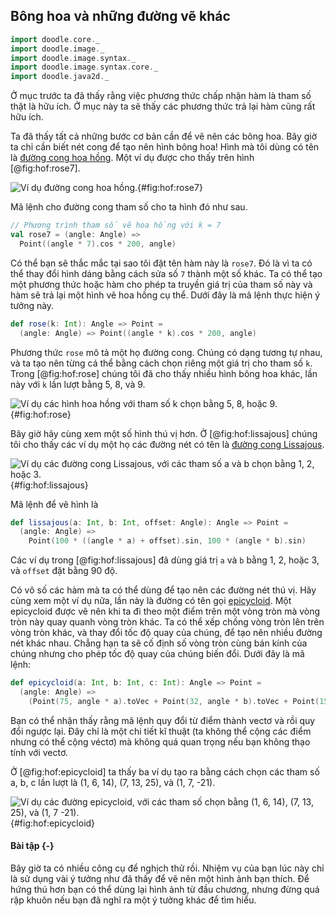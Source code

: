 ## Bông hoa và những đường vẽ khác

```scala mdoc:invisible
import doodle.core._
import doodle.image._
import doodle.image.syntax._
import doodle.image.syntax.core._
import doodle.java2d._
```

Ở mục trước ta đã thấy rằng việc phương thức chấp nhận hàm là tham số thật là hữu ích. Ở mục này ta sẽ thấy các phương thức trả lại hàm cũng rất hữu ích.

Ta đã thấy tất cả những bước cơ bản cần để vẽ nên các bông hoa. Bây giờ ta chỉ cần biết nét cong để tạo nên hình bông hoa! Hình mà tôi dùng có tên là [đường cong hoa hồng][rose-curve]. Một ví dụ được cho thấy trên hình [@fig:hof:rose7]. 

![Ví dụ đường cong hoa hồng.](src/pages/hof/rose7.pdf+svg){#fig:hof:rose7}

Mã lệnh cho đường cong tham số cho ta hình đó như sau.

```scala mdoc:silent
// Phương trình tham số vẽ hoa hồng với k = 7
val rose7 = (angle: Angle) =>
  Point((angle * 7).cos * 200, angle)
```

Có thể bạn sẽ thắc mắc tại sao tôi đặt tên hàm này là `rose7`. Đó là vì ta có thể thay đổi hình dáng bằng cách sửa số `7` thành một số khác. Ta có thể tạo một phương thức hoặc hàm cho phép ta truyền giá trị của tham số này và hàm sẽ trả lại một hình vẽ hoa hồng cụ thể. Dưới đây là mã lệnh thực hiện ý tưởng này.

```scala mdoc:silent
def rose(k: Int): Angle => Point =
  (angle: Angle) => Point((angle * k).cos * 200, angle)
```

Phương thức `rose` mô tả một họ đường cong. Chúng có dạng tương tự nhau, và ta tạo nên từng cá thể bằng cách chọn riêng một giá trị cho tham số `k`. Trong [@fig:hof:rose] chúng tôi đã cho thấy nhiều hình bông hoa khác, lần này với `k` lần lượt bằng 5, 8, và 9.

![Ví dụ các hình hoa hồng với tham số k chọn bằng 5, 8, hoặc 9.](src/pages/hof/rose.pdf+svg){#fig:hof:rose}

Bây giờ hãy cùng xem một số hình thú vị hơn. Ở [@fig:hof:lissajous] chúng tôi cho thấy các ví dụ một họ các đường nét có tên là [đường cong Lissajous][lissajous].

![Ví dụ các đường cong Lissajous, với các tham số a và b chọn bằng 1, 2, hoặc 3.](src/pages/hof/lissajous.pdf+svg){#fig:hof:lissajous}

Mã lệnh để vẽ hình là

```scala
def lissajous(a: Int, b: Int, offset: Angle): Angle => Point =
  (angle: Angle) =>
    Point(100 * ((angle * a) + offset).sin, 100 * (angle * b).sin)
```

Các ví dụ trong [@fig:hof:lissajous] đã dùng giá trị `a` và `b` bằng 1, 2, hoặc 3, và `offset` đặt bằng 90 độ.

Có vô số các hàm mà ta có thể dùng để tạo nên các đường nét thú vị. Hãy cùng xem một ví dụ nữa, lần này là đường có tên gọi [epicycloid][epicycloid]. Một epicycloid được vẽ nên khi ta đi theo một điểm trên một vòng tròn mà vòng tròn này quay quanh vòng tròn khác. Ta có thể xếp chồng vòng tròn lên trên vòng tròn khác, và thay đổi tốc độ quay của chúng, để tạo nên nhiều đường nét khác nhau. Chẳng hạn ta sẽ cố định số vòng tròn cùng bán kính của chúng nhưng cho phép tốc độ quay của chúng biến đổi. Dưới đây là mã lệnh:

```scala
def epicycloid(a: Int, b: Int, c: Int): Angle => Point =
  (angle: Angle) =>
    (Point(75, angle * a).toVec + Point(32, angle * b).toVec + Point(15, angle * c).toVec).toPoint
```

Bạn có thể nhận thấy rằng mã lệnh quy đổi từ điểm thành vectơ và rồi quy đổi ngược lại. Đây chỉ là một chi tiết kĩ thuật (ta không thể cộng các điểm nhưng có thể cộng véctơ) mà không quá quan trọng nếu bạn không thạo tính với vectơ.

Ở [@fig:hof:epicycloid] ta thấy ba ví dụ tạo ra bằng cách chọn các tham số a, b, c lần lượt là (1, 6, 14), (7, 13, 25), và (1, 7, -21).

![Ví dụ các đường epicycloid, với các tham số chọn bằng (1, 6, 14), (7, 13, 25), và (1, 7 -21).](src/pages/hof/epicycloid.pdf+svg){#fig:hof:epicycloid}


#### Bài tập {-}

Bây giờ ta có nhiều công cụ để nghịch thử rồi. Nhiệm vụ của bạn lúc này chỉ là sử dụng vài ý tưởng như đã thấy để vẽ nên một hình ảnh bạn thích. Để hứng thú hơn bạn có thể dùng lại hình ảnh từ đầu chương, nhưng đừng quá rập khuôn nếu bạn đã nghĩ ra một ý tưởng khác để tìm hiểu.


[lissajous]: https://en.wikipedia.org/wiki/Lissajous_curve
[epicycloid]: https://en.wikipedia.org/wiki/Epicycloid
[rose-curve]: https://en.wikipedia.org/wiki/Rose_(mathematics)
